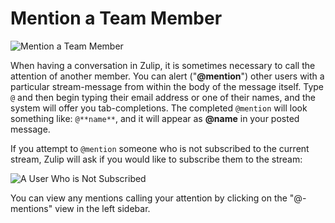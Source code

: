 # Mention a Team Member

![Mention a Team Member](/static/images/help/mention_user.png)

When having a conversation in Zulip, it is sometimes necessary to call the attention of another member. You can alert ("**@mention**") other users with a particular stream-message from within the body of the message itself. Type `@` and then begin typing their email address or one of their names, and the system will offer you tab-completions. The completed `@mention` will look something like: `@**name**`, and it will appear as **@name** in your posted message.

If you attempt to `@mention` someone who is not subscribed to the current stream, Zulip will ask if you would like to subscribe them to the stream:

![A User Who is Not Subscribed](/static/images/help/mention_user_not_subscribed.png)

You can view any mentions calling your attention by clicking on the "@-mentions" view in the left sidebar.
